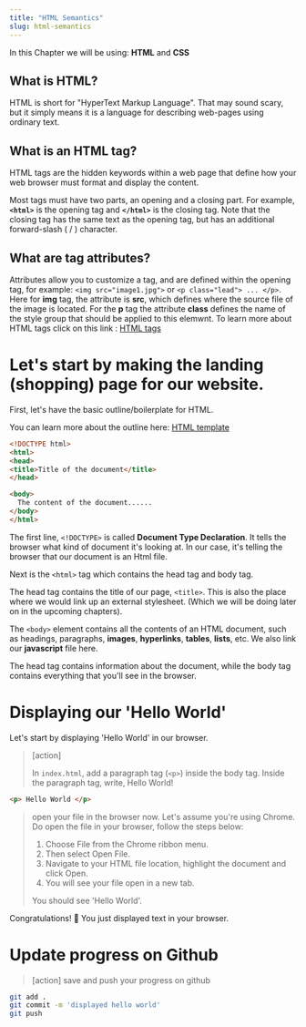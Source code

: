```yaml
---
title: "HTML Semantics"
slug: html-semantics
---
```


In this Chapter we will be using: **HTML** and **CSS**

## What is HTML?

HTML is short for "HyperText Markup Language". That may sound scary, but it simply means it is a language for describing web-pages using ordinary text.

## What is an HTML tag?

HTML tags are the hidden keywords within a web page that define how your web browser must format and display the content.

Most tags must have two parts, an opening and a closing part. For example, **```<html>```** is the opening tag and **```</html>```** is the closing tag. Note that the closing tag has the same text as the opening tag, but has an additional forward-slash ( / ) character.

## What are tag attributes?

Attributes allow you to customize a tag, and are defined within the opening tag, for example: `<img src="image1.jpg">` or `<p class="lead"> ... </p>`. Here for **img** tag, the attribute is **src**, which defines where the source file of the image is located. For the **p** tag the attribute **class** defines the name of the style group that should be applied to this elemwnt. To learn more about HTML tags click on this link : [HTML tags](http://www.simplehtmlguide.com/whatishtml.php)

# Let's start by making the landing (shopping) page for our website.

First, let's have the basic outline/boilerplate for HTML.

You can learn more about the outline here: [HTML template](https://www.sitepoint.com/a-basic-html5-template/)

```html
<!DOCTYPE html>
<html>
<head>
<title>Title of the document</title>
</head>

<body>
  The content of the document......
</body>
</html>
```

The first line, ```<!DOCTYPE>``` is called **Document Type Declaration**. It tells the browser what kind of document it's looking at. In our case, it's telling the browser that our document is an Html file.

Next is the ```<html>``` tag which contains the head tag and body tag.

The head tag contains the title of our page, ```<title>```. This is also the place where we would link up an external stylesheet. (Which we will be doing later on in the upcoming chapters).

The ```<body>``` element contains all the contents of an HTML document, such as headings, paragraphs, **images**, **hyperlinks**, **tables**, **lists**, etc. We also link our **javascript** file here. 

The head tag contains information about the document, while the body tag contains everything that you'll see in the browser. 

# Displaying our 'Hello World'

Let's start by displaying 'Hello World' in our browser.

> [action]
>
> In `index.html`, add a paragraph tag (```<p>```) inside the body tag. Inside the paragraph tag, write, Hello World!
>
```html
<p> Hello World </p>
 ```
>
> open your file in the browser now. Let's assume you're using Chrome. Do open the file in your browser, follow the steps below:
>
> 1. Choose File from the Chrome ribbon menu.
> 1. Then select Open File.
> 1. Navigate to your HTML file location, highlight the document and click Open.
> 1. You will see your file open in a new tab.
>
> You should see 'Hello World'.

Congratulations! 🎉 You just displayed text in your browser.

# Update progress on Github

> [action] save and push your progress on github
>
```bash
git add .
git commit -m 'displayed hello world'
git push
```
